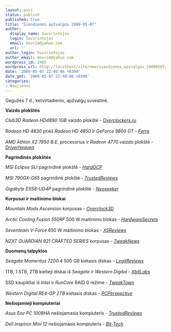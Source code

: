 ```yaml
---
layout: post
status: publish
published: true
title: "Šiandienos apžvalgos 2009-05-07"
author:
  display_name: Suvirintojas
  login: Suvirintojas
  email: dovrim@yahoo.com
  url: ''
author_login: Suvirintojas
author_email: dovrim@yahoo.com
wordpress_id: 3485
wordpress_url: http://localhost/site/new/siandienos_apzvalgos_20090507/
date: '2009-05-07 22:40:06 +0300'
date_gmt: '2009-05-07 22:40:06 +0300'
categories:
- Naujienos
---
```

<p>Gegužės 7 d., ketvirtadienio, apžvalgų suvestinė.</p>
<p><b>Vaizdo plokštės</b></p>
<p><i>Club3D Radeon HD4890 1GB</i> vaizdo plokštė - <i><a class="ns" href="http://www.overclockers.ru/lab/32929.shtml">Overclockers.ru</a></i><br />
<br /><i>Radeon HD 4830</i> prieš <i>Radeon HD 4850</i> ir <i>GeForce 9800 GT</i> - <i><a class="ns" href="http://www.ferra.ru/online/video/86669/">Ferra</a></i><br />
<br /><i>AMD Athlon X2 7850 B.E.</i> procesorius ir <i>Radeon 4770</i> vaizdo plokštė - <i><a class="ns" href="http://www.driverheaven.net/reviews.php?reviewid=769">DriverHeaven</a></i></p>
<p><b>Pagrindinės plokštės</b></p>
<p><i>MSI Eclipse SLI</i> pagrindinė plokštė - <i><a class="ns" href="http://enthusiast.hardocp.com/article.html?art=MTYzMiwxLCxoZW50aHVzaWFzdA==">HardOCP</a></i><br />
<br /><i>MSI 790GX-G65</i> pagrindinė plokštė - <i><a class="ns" href="http://www.trustedreviews.com/motherboards/review/2009/05/07/MSI-790GX-G65/p1">TrustedReviews</a></i><br />
<br /><i>Gigabyte EX58-UD4P</i> pagrindinė plokštė - <i><a class="ns" href="http://www.neoseeker.com/Articles/Hardware/Reviews/gigabyte_ex58_ud4p/">Neoseeker</a></i></p>
<p><b>Korpusai ir maitinimo blokai</b></p>
<p><i>Mountain Mods Ascension</i> korpusas - <i><a class="ns" href="http://overclock3d.net/reviews.php?/cases_cooling/mountain_mods_ascension_pc_case/1">Overclock3D</a></i><br />
<br /><i>Arctic Cooling Fusion 550RF</i> 500 W maitinimo blokas - <i><a class="ns" href="http://www.hardwaresecrets.com/article/713">HardwareSecrets</a></i><br />
<br /><i>Seventeam V-Force</i> 650 W maitinimo blokas - <i><a class="ns" href="http://www.xsreviews.co.uk/reviews/power-supply-units/seventeam-v-force-650w/">XSReviews</a></i><br />
<br /><i>NZXT GUARDIAN 921 CRAFTED SERIES</i> korpusas - <i><a class="ns" href="http://www.tweaknews.net/reviews/nzxt_guardian_921/">TweakNews</a></i></p>
<p><b>Duomenų talpyklos</b></p>
<p><i>Seagate Momentus 7200.4</i> 500 GB kietasis diskas - <i><a class="ns" href="http://www.legitreviews.com/article/967/1/">LegitReviews</a></i><br />
<br />1TB, 1.5TB, 2TB kietieji diskai iš <i>Seagate</i> ir <i>Western Digital</i> - <i><a class="ns" href="http://www.xbitlabs.com/articles/storage/display/1tb-2tb-hdds.html">XbitLabs</a></i><br />
<br />SSD kaupikliai iš <i>Intel</i> ir <i>RunCore</i> RAID 0 režime - <i><a class="ns" href="http://www.tweaktown.com/articles/2753/the_raid_0_ssd_report_intel_vs_runcore/index.html">TweakTown</a></i><br />
<br /><i>Western Digital RE4-GP 2TB</i> kietasis diskas - <i><a class="ns" href="http://www.pcper.com/article.php?aid=703">PCPerspective</a></i></p>
<p><b>Nešiojamieji kompiuteriai</b></p>
<p><i>Asus Eee PC 1008HA</i> nešiojamasis kompiuteris - <i><a class="ns" href="http://www.trustedreviews.com/laptops/review/2009/05/07/Asus-Eee-PC-1008HA-Seashell---World-Exclusive/p1">TrustedReviews</a></i><br />
<br /><i>Dell Inspiron Mini 12</i> nešiojamasis kompiuteris - <i><a class="ns" href="http://www.bit-tech.net/hardware/laptops/2009/05/07/dell-inspiron-mini-12-netbook-review/1">Bit-Tech</a></i><br /></p>
